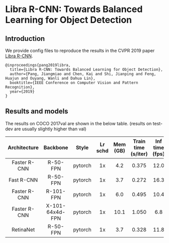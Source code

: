 # Libra R-CNN: Towards Balanced Learning for Object Detection

## Introduction

We provide config files to reproduce the results in the CVPR 2019 paper [Libra R-CNN](https://arxiv.org/pdf/1904.02701.pdf).

```
@inproceedings{pang2019libra,
  title={Libra R-CNN: Towards Balanced Learning for Object Detection},
  author={Pang, Jiangmiao and Chen, Kai and Shi, Jianping and Feng, Huajun and Ouyang, Wanli and Dahua Lin},
  booktitle={IEEE Conference on Computer Vision and Pattern Recognition},
  year={2019}
}
```

## Results and models

The results on COCO 2017val are shown in the below table. (results on test-dev are usually slightly higher than val)

| Architecture | Backbone  | Style   | Lr schd | Mem (GB) | Train time (s/iter) | Inf time (fps) | box AP | Download |
|:---------:|:-------:|:-------:|:--------:|:-------------------:|:--------------:|:------:|:-------:|:--------:|
| Faster R-CNN | R-50-FPN        | pytorch | 1x | 4.2  | 0.375 | 12.0 | 38.5 | [model](https://open-mmlab.s3.ap-northeast-2.amazonaws.com/mmdetection/models/libra_rcnn/libra_faster_rcnn_r50_fpn_1x_20190610-bf0ea559.pth) |
| Fast R-CNN   | R-50-FPN        | pytorch | 1x | 3.7  | 0.272 | 16.3 | 38.5 | [model](https://s3.ap-northeast-2.amazonaws.com/open-mmlab/mmdetection/models/libra_rcnn/libra_fast_rcnn_r50_fpn_1x_20190525-a43f88b5.pth) |
| Faster R-CNN | R-101-FPN       | pytorch | 1x | 6.0  | 0.495 | 10.4 | 40.3 | [model](https://s3.ap-northeast-2.amazonaws.com/open-mmlab/mmdetection/models/libra_rcnn/libra_faster_rcnn_r101_fpn_1x_20190525-94e94051.pth) |
| Faster R-CNN | X-101-64x4d-FPN | pytorch | 1x | 10.1 | 1.050 | 6.8  | 42.7 | [model](https://s3.ap-northeast-2.amazonaws.com/open-mmlab/mmdetection/models/libra_rcnn/libra_faster_rcnn_x101_64x4d_fpn_1x_20190525-359c134a.pth) |
| RetinaNet    | R-50-FPN        | pytorch | 1x | 3.7  | 0.328 | 11.8 | 37.7 | [model](https://s3.ap-northeast-2.amazonaws.com/open-mmlab/mmdetection/models/libra_rcnn/libra_retinanet_r50_fpn_1x_20190525-ead2a6bb.pth) |
